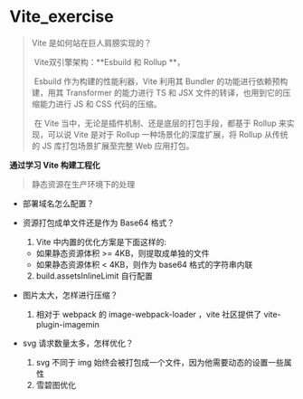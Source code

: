 # Vite_exercise

> Vite 是如何站在巨人肩膀实现的？
>
> ​	Vite双引擎架构：**Esbuild 和 Rollup **，
>
> ​	Esbuild 作为构建的性能利器，Vite 利用其 Bundler 的功能进行依赖预构建，用其 Transformer 的能力进行 TS 和 JSX 文件的转译，也用到它的压缩能力进行 JS 和 CSS 代码的压缩。
>
> ​	在 Vite 当中，无论是插件机制、还是底层的打包手段，都基于 Rollup 来实现，可以说 Vite 是对于 Rollup 一种场景化的深度扩展，将 Rollup 从传统的 JS 库打包场景扩展至完整 Web 应用打包。

**通过学习 Vite 构建工程化**

> 静态资源在生产环境下的处理

- 部署域名怎么配置？

- 资源打包成单文件还是作为 Base64 格式？

  1. Vite 中内置的优化方案是下面这样的:

  - 如果静态资源体积 >= 4KB，则提取成单独的文件
  - 如果静态资源体积 < 4KB，则作为 base64 格式的字符串内联

  2. build.assetsInlineLimit 自行配置

- 图片太大，怎样进行压缩？

  1.  相对于 webpack 的 image-webpack-loader ，vite 社区提供了 vite-plugin-imagemin

- svg 请求数量太多，怎样优化？

  1.  svg 不同于 img 始终会被打包成一个文件，因为他需要动态的设置一些属性
  2.  雪碧图优化
